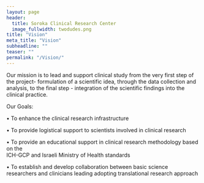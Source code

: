 ```yaml
---
layout: page
header:
  title: Soroka Clinical Research Center
  image_fullwidth: twodudes.png
title: "Vision"
meta_title: "Vision"
subheadline: ""
teaser: ""
permalink: "/Vision/"
---
```


Our mission is to lead and support clinical study from the very first step of the project- formulation of a scientific idea, through the data collection and analysis, to the final step - integration of the scientific findings into the clinical practice.

Our Goals:

• To enhance the clinical research infrastructure

• To provide logistical support to scientists involved in clinical research

• To provide an educational support in clinical research methodology based on the  
ICH-GCP and Israeli Ministry of Health standards

• To establish and develop collaboration between basic science researchers and clinicians leading adopting translational research approach
